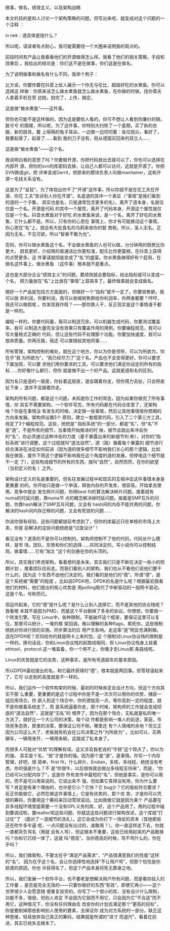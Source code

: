     
做事，做名，绩效主义，以及架构战略

本文的目的是和人讨论一个架构策略的问题，但写出来呢，就变成对这个问题的一个注释
：

  in nek：道具体是指什么？

所以呢，请读者有点耐心，我可能需要绕一个大圈来说明我的观点的。

前段时间有产品让我看看他们的开源做得怎么样。我看了他们的相关策略，手段和效果后
。我给出的结论是：你们这不是在做事，你们这是在做名。

为了说明做事和做名有什么不同，我举个例子：

比方说，你要你要在抖音上给人展示一个你无与伦比、超级好吃的水煮鱼。你可以选择这
样做：你原来该怎么做水煮鱼就怎么做水煮鱼，在你做的时候，找你尊夫人拿着手机在旁
边拍，拍完了，上传，搞定。

这是做“做水煮鱼”——这件事。

但你也可能不是这样做的，因为这是要给人看的，你可不想让人看到你廉价的锅，脏兮兮
的围裙，所以呢，为了这件事，你特别大扫除了一个星期，买了新的衣服，新的厨具，戴
上萌萌的兔子耳朵。一边做一边叨叨着：各位观众，看好了，我要起骨了，起骨了……看到
我的刀子没有，刚从德国买回来的双立人……

这是做“做水煮鱼”——这个名。

我说明白我的意思了吗？你要做开源，你把代码放出去就可以了，你也可以选择在内部开
源，把你的svn的库密码去掉，让自己人都可以访问，这就是开源了。你把SVN换成git，把
评审变成Gerrit，把原来的模块负责人叫做maintainer，这和开源一毛钱关系没有。

这是为了“呈现”，为了体现出你干了“开源”这件事，所以你就不是在花工夫在开源，你花
工夫“告诉别人你在开源”。名是道的其中一个表征（“事情”是我们看到的道的一个子集，
其实也是名，只是通常包含更多的名）。离开了道本身，名就仅仅是一个名。开源是代码
的其中一个属性，离开了代码本身，开源这个属性就仅仅是一个名。抖音水煮鱼对于好吃
的水煮鱼来说，是一个名，离开了好吃的水煮鱼，它什么都不是。所以，只有你的心思在
事情上，你才有可能推动这个事情，你心思在“名”上，就会有大批食名的乌鸦来收你的智
商税。所以，圣人无名。正因为无名，不见可欲，所以“智者不敢为也”。

否则，你可以做水煮鱼这个名，不会做水煮鱼的人也可以做，分分钟用的厨房比你更大，
厨具更好，介绍用的普通话比你更标准，配乐比你更震撼，在抖音上获得的点赞更多。这
件事请就彻底变成了“名”的盛宴。你水煮鱼做得好有个屁用，在做名这件事上，做水煮鱼
（这件事）根本就不是重点。

这也是大部分企业“绩效主义”的问题。要绩效就会要指标，给出指标就可以变成一个名，
把力量放在“名”上比放在“事情”上容易多了。最终做事就会变成做名。

做好一个产品是包括方方面面的，但做好一个“指标”就不一定了。你要销售额，我可以放
弃利润，你要利润，我可以收缩销售群给你利润率，你两者都要？哼哼，我还可以做假呢
。你发现我作假？——那你换人干，反正现实是这个事情谁干都是一样的。

编程一样的，你要代码量，我可以制造冗余，可以机器生成代码，你要测试覆盖率，我可
以制造大量完全没有效果只有覆盖作用的用例，你要编程规范，我可以写大量格式正确的
代码，但让这些代码不处理那个功能。你要加快速度，我可以放弃质量。你再压我，我还
可以推锅给其他同事……

所有管理，架构控制的难处，就在这个地方，你以为你是领导，可以为所欲为，你在乎“我
为所欲为”，“我已经尽力了”这个名，产品也不会变得更好。你可以要求下属加班，可以要
求他们用你要求的工具，可以要求他们满足你设定的所有的指标……你好像什么都行，但你
就是做不出一个好产品。这就是道和名的区别。

因为名只是道的一层皮，你扯着这层皮，道会跟着你走，但你用力去扯，只会把皮扯下来
，道并不会跟着你走。

架构的所有问题，都是这个问题，未知是你工作的常态，因为如果你做完了所有事情，你
其实不需要架构，一个软件写完，所有代码都在代码仓库里了，还架构啥？你是在事情没
有发生的时候，决定做一些事情，然后让其他事情按你预期的方向来发展。架构师设置5个
原则，建立一套框架代码，引入了二个第三方工具，规定了3个编程规范。这些，统统是“
指标系统”的一部分，都是“名”，但“名”不是“道”，不是所有的细节，当事情开始推进的时
候，细节会跳出来冲击你的“名”，你必须通过这种冲击的力度（基于暴露出来的新细节判
断），对你的“指标系统”进行调整，这个过程就叫“道法自然”。道（路）循着每个暴露的
细节进行综合演进在决定如何前进（因为道的很多细节不影响我们关心的那个逻辑，比如
我在做饭，屋外下雨这个逻辑不影响我在这个角度的道的发展，但停电这个细节就不一定
了），这些构成细节的所有的东西，就叫“自然”，自然而然，在你的欲望（当初定义的名
）之外。

架构设计定义的名是重要的，但名在发展过程中和现实的互相冲击这件事情本身是更重要
的的。你开始只是做一个申请，释放内存的开发库，很容易。开始拿去使用，竞争中就会
发生碎片问题，你用best fit的算法解决碎片问题。接着就有numa的时延问题，靠numa节
点的概念解决掉时延问题。接着是SMP互斥的问题，你靠hash解决了SMP互斥问题，又会有
hash间的内存不能共用的问题，你解决的hash间内存迁移的问题，又会有死锁的问题……

你说你很有经验，这些问题都提前考虑到了，但你的库最近只在单核的市场上大卖，你提
前解决的这些问题统统是“过度设计”！

看见没有？道真的不是你可以控制的。架构师控制不了他的代码，代码长什么模样，是市
场，团队，形势和你们的选择……共同决定的，写小说你可以控制结局，做事情……它有“淘汰
”这个利剑悬在你的头顶的。

所以，其实我们考虑架构，看着想的是未来，其实我们只是不断在决定一些小的短期计划
，推着团队往前走。而我们看别人的架构，我们也从不看他们说他们要干什么的，因为这
个东西不由他们决定的。我们看的是他们的“德”。所谓“德”，是这个系统被“需要”的程度
。比如说DPDK吧，DPDK的名是什么呢？根据最初我看他们的材料，他们提出的核心优势是
用polling取代了中断驱动的一般网卡驱动。这是个名，号称而已。

但运作起来，它的“德”是什么呢？是什么让别人选择它，而不是其他的协议栈呢？我看根
本就不是因为PMD，而是这个平台删掉了多余的协议。你想想，你要做一个转发引擎。写在
Linux中，各种限制，不能破坏这个框架，要保证这里可以复位，那里可以统计，一堆的框
架回调，难以理解的各种flags，累死你。这些限制统统对你进行锁的实施，同步算法的应
用产生影响。走这条“道”明显充满荆棘。选在DPDK呢？尼玛给你的就是网卡上来的包，这
个限制对Linux协议栈的限制是一样的。换句话说，你和Linux协议栈的起跑线相同，但
Linux协议栈身上挂着ethtool，protocol 这一堆装备，你一个用不上，你傻才走Linux那
条路线呢。

Linux的优势就是它的劣势，这种事实，是所有弯道超车的基本原因。

所以DPDK最初提出的名，和它最终获得的“德”，根本就是两回事。但雪球滚起来了，它可
以走到的高度就是不一样的。

所以，我们运作一个软件构架的时候，最初的时候肯定会设计方向，但这个方向其实不那
么重要，更重要的是这个过程中你是不是一次次可以用你的优势，捕获一组应用场合，你
嵌入到这个场合中，你的德就高一点，等你高到一定的程度，就不是你推着系统走了，而
是系统逼着你走，那个时候，架构师的工作就会变成彻底的“道法自然”，这就是“无私”的
境界了，因为在那个场合，无私就是私的唯一方法了。就好比一个大公司的决策，每个动
作都是影响一堆人的前途，家庭，市场竞争态势，那里的决策，要保证公司不倒，哪里还
有个人情绪的余地？但又正因为公司这么大了，老板就有机会在公司决策之外“为所欲为”
。比如可以，买两辆车，一辆用来开，一辆用来砸，这就成了私本身了。

而很多人可能对“优势”的理解有误。这又涉及我老说的“守弱”这个观点了，你以为的强，
其实是个名，“弱”才是你的强。因为那个是“道”，是事情。你写一个内存管理，好吧，很
简单，first fit，什么碎片，Endian，多核，多线程，统统没有考虑。你的强是什么？不
是“你很牛，以后很快就会做出多线程支持来”，而是，“你已经可以分配内存了”，这是你
所有宣传中最短的“名”，但他是事实，是你可以用的，而不是可以用来说的。它说出来不
强，但如果它真得没有用，你为什么要写？肯定是有某个理由的，也许是它小？它快？它
bug少？它的版权符合要求？反正你能做它，必然在做这件事情上，它是有优势的，那个优
势，才是你可以凭借的筹码，你要用这个筹码来压动雪球滚动。比如我做它就是因为某个
产品要在非多线程环境里面需要一个没有GPL义务的库，好，这个产品用了。用的过程中碰
到要调试啦，要realloc啦这些问题，你就这这些问题进行架构改进，这个库就“打过仗”了
（面对了一波细节的洗礼）。这它会成为你打下一场仗的资本（其他那些还在吹牛多牛逼
呢，一点问题没有出过的，谁敢用？）。你一直这样走下去，你就一直都背负骂名（用就
会有人骂），但这根本不重要，这些已经用起来的产品敢换吗？你和它已经一体了，这就
叫“德高”。当你德高的时候，骂不骂什么的，你在乎吗？

所以，我们做架构，不要太在乎“满足产品需求”，“产品很满意我们的性能”这样的“名”，
因为在乎这个名，会让你选择性地选择“不让用户骂”，但那个恰恰是你损德的原因，你也
许获得名了，但这个产品本身将死无葬身之地。

所以，我们发展一个软件平台，也不要老是想解决用户所有问题，而是看你投入的工作量
，是否是完全无效的——只要你做好的东西“有效”，即使它再小——这个世界很少人会愿意随
便重复投资的。你写了一个很小的库，没有设计什么限制，功能不多，很弱，但别人肯定
不会因为它弱而不用它，只会因为它“不合适”而不用它，这种情况下，你没有任何理由去
改变你的计划去满足那个“更高的目标”，你是要削掉那些影响别人使用的要素，去保证你
成为对方系统的一部分。缺乏这种思维，轻易放弃自己真正的筹码，结果就是所谓的“进寸
而退尺”，看着在前进，其实已经失去根本了。
